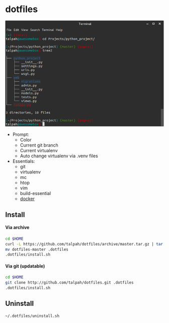 # dotfiles

![](https://raw.githubusercontent.com/talpah/dotfiles/master/help/screen1.png)

* Prompt:
  * Color
  * Current git branch
  * Current virtualenv
  * Auto change virtualenv via .venv files
* Essentials:
  * git
  * virtualenv
  * mc
  * htop
  * vim
  * build-essential
  * [docker](http://docker.io)

## Install
#### Via archive
```bash
cd $HOME
curl -L https://github.com/talpah/dotfiles/archive/master.tar.gz | tar xz
mv dotfiles-master .dotfiles
.dotfiles/install.sh
```

#### Via git (updatable)
```bash
cd $HOME
git clone http://github.com/talpah/dotfiles.git .dotfiles
.dotfiles/install.sh
```
## Uninstall
```bash
~/.dotfiles/uninstall.sh
```
